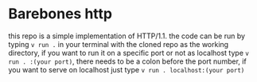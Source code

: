 # Barebones http
this repo is a simple implementation of HTTP/1.1.
the code can be run by typing `v run .` in your terminal with the cloned repo as the working directory,
if you want to run it on a specific port or not as localhost type `v run . :(your port)`, there needs 
to be a colon before the port number, if you want to serve on localhost just type `v run . localhost:(your port)`

